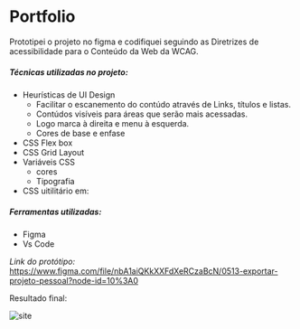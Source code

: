 # Portfolio
Prototipei o projeto no figma e codifiquei seguindo as Diretrizes de acessibilidade para o Conteúdo da Web da WCAG.

##### Técnicas utilizadas no projeto:
- Heurísticas de UI Design
  - Facilitar o escanemento do contúdo através de Links, títulos e listas.
  - Contúdos visíveis para áreas que serão mais acessadas.
  - Logo marca à direita e menu à esquerda.
  - Cores de base e enfase
- CSS Flex box
- CSS Grid Layout
- Variáveis CSS
  - cores
  - Tipografia
- CSS uitilitário em:
  

##### Ferramentas utilizadas:
- Figma
- Vs Code

*Link do protótipo:*
https://www.figma.com/file/nbA1aiQKkXXFdXeRCzaBcN/0513-exportar-projeto-pessoal?node-id=10%3A0


Resultado final:


![site](https://user-images.githubusercontent.com/97902364/178330090-3ef2a63f-a8d9-46ba-bc85-47abbcec8f3e.jpg)


